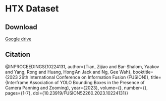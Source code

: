 # HTX Dataset

## Download

[Google drive](https://drive.google.com/file/d/10eH1JK2IX9IGSHryVyFf3QfDXguAyODB/view?usp=sharing)

## Citation

@INPROCEEDINGS{10224131,
  author={Tian, Zijiao and Bar-Shalom, Yaakov and Yang, Rong and Huang, Hong’An Jack and Ng, Gee Wah},
  booktitle={2023 26th International Conference on Information Fusion (FUSION)}, 
  title={Interframe Association of YOLO Bounding Boxes in the Presence of Camera Panning and Zooming}, 
  year={2023},
  volume={},
  number={},
  pages={1-7},
  doi={10.23919/FUSION52260.2023.10224131}}
